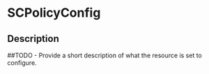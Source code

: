 
# SCPolicyConfig

## Description

##TODO - Provide a short description of what the resource is set to configure.
